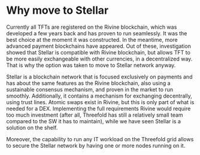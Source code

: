 # Why move to Stellar

Currently all TFTs are registered on the Rivine blockchain, which was developed a few years back and has proven to run seamlessly. It was the best choice at the moment it was constructed. In the meantime, more advanced payment blockchains have appeared. Out of these, investigation showed that Stellar is compatible with Rivine blockchain, but allows TFT to be more easily exchangeable with other currencies, in a decentralized way. 
That is why the option was taken to move to Stellar network anyway. 

Stellar is a blockchain network that is focused exclusively on payments and has about the same features as the Rivine blockchain, also using a sustainable consensus mechanism, and proven in the market to run smoothly. Additionally, it contains a mechanism for exchanging decentrally, using trust lines.
Atomic swaps exist in Rivine, but this is only part of what is needed for a DEX. 
Implementing the full requirements Rivine would require too much investment (after all, Threefold has still a relatively small team compared to the SW it has to maintain), while we have seen Stellar is a solution on the shelf.

Moreover, the capability to run any IT workload on the Threefold grid allows to secure the Stellar network by having one or more nodes running on it.
